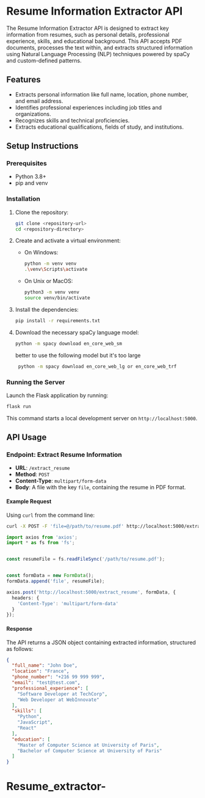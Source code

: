 # Resume Information Extractor API

The Resume Information Extractor API is designed to extract key information from resumes, such as personal details, professional experience, skills, and educational background. This API accepts PDF documents, processes the text within, and extracts structured information using Natural Language Processing (NLP) techniques powered by spaCy and custom-defined patterns.

## Features

- Extracts personal information like full name, location, phone number, and email address.
- Identifies professional experiences including job titles and organizations.
- Recognizes skills and technical proficiencies.
- Extracts educational qualifications, fields of study, and institutions.

## Setup Instructions

### Prerequisites

- Python 3.8+
- pip and venv

### Installation

1. Clone the repository:

   ```sh
   git clone <repository-url>
   cd <repository-directory>
   ```

2. Create and activate a virtual environment:

   - On Windows:

     ```sh
     python -m venv venv
     .\venv\Scripts\activate
     ```

   - On Unix or MacOS:

     ```sh
     python3 -m venv venv
     source venv/bin/activate
     ```

3. Install the dependencies:

   ```sh
   pip install -r requirements.txt
   ```

4. Download the necessary spaCy language model:

   ```sh
   python -m spacy download en_core_web_sm
   ```

   better to use the following model but it's too large
   ```sh
    python -m spacy download en_core_web_lg or en_core_web_trf
    ```

### Running the Server

Launch the Flask application by running:

```sh
flask run
```

This command starts a local development server on `http://localhost:5000`.

## API Usage

### Endpoint: Extract Resume Information

- **URL**: `/extract_resume`
- **Method**: `POST`
- **Content-Type**: `multipart/form-data`
- **Body**: A file with the key `file`, containing the resume in PDF format.

#### Example Request

Using `curl` from the command line:

```sh
curl -X POST -F 'file=@/path/to/resume.pdf' http://localhost:5000/extract_resume
```

```typescript
import axios from 'axios';
import * as fs from 'fs';


const resumeFile = fs.readFileSync('/path/to/resume.pdf');


const formData = new FormData();
formData.append('file', resumeFile);

axios.post('http://localhost:5000/extract_resume', formData, {
  headers: {
    'Content-Type': 'multipart/form-data'
  }
});
```


#### Response

The API returns a JSON object containing extracted information, structured as follows:

```json
{
  "full_name": "John Doe",
  "location": "France",
  "phone_number": "+216 99 999 999",
  "email": "test@test.com",
  "professional_experience": [
    "Software Developer at TechCorp",
    "Web Developer at WebInnovate"
  ],
  "skills": [
    "Python",
    "JavaScript",
    "React"
  ],
  "education": [
    "Master of Computer Science at University of Paris",
    "Bachelor of Computer Science at University of Paris"
  ]
}
```
# Resume_extractor-
